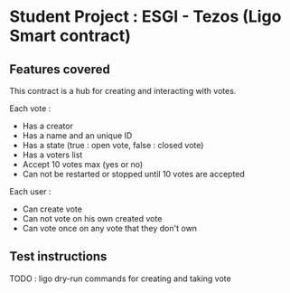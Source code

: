 # Student Project : ESGI - Tezos (Ligo Smart contract)

## Features covered

This contract is a hub for creating and interacting with votes.

Each vote :

- Has a creator
- Has a name and an unique ID
- Has a state (true : open vote, false : closed vote)
- Has a voters list
- Accept 10 votes max (yes or no)
- Can not be restarted or stopped until 10 votes are accepted

Each user :

- Can create vote
- Can not vote on his own created vote
- Can vote once on any vote that they don't own

## Test instructions

TODO : ligo dry-run commands for creating and taking vote
